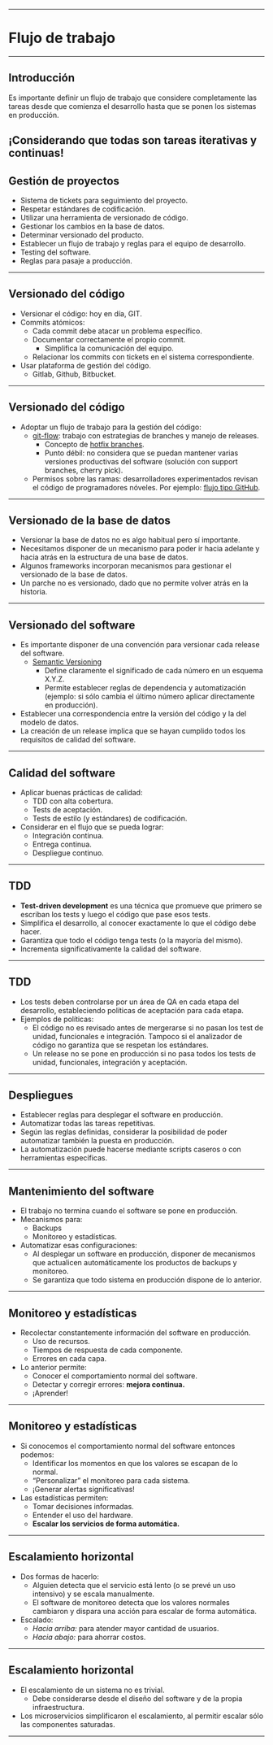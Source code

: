 ***
# Flujo de trabajo
---

## Introducción

Es importante definir un flujo de trabajo que considere completamente las tareas
desde que comienza el desarrollo hasta que se ponen los sistemas en producción.

¡Considerando que todas son tareas iterativas y continuas!
---

## Gestión de proyectos

* Sistema de tickets para seguimiento del proyecto.
* Respetar estándares de codificación.
* Utilizar una herramienta de versionado de código.
* Gestionar los cambios en la base de datos.
* Determinar versionado del producto.
* Establecer un flujo de trabajo y reglas para el equipo de desarrollo.
* Testing del software.
* Reglas para pasaje a producción.
---

## Versionado del código

* Versionar el código: hoy en día, GIT.
* Commits atómicos:
  * Cada commit debe atacar un problema específico.
  * Documentar correctamente el propio commit.
      * Simplifica la comunicación del equipo.
  * Relacionar los commits con tickets en el sistema correspondiente.
* Usar plataforma de gestión del código.
  * Gitlab, Github, Bitbucket.
---

## Versionado del código

* Adoptar un flujo de trabajo para la gestión del código:
  * [git-flow](https://github.com/nvie/gitflow): trabajo con estrategias de
    branches y manejo de releases.
      * Concepto de [hotfix
        branches](http://nvie.com/posts/a-successful-git-branching-model/#hotfix-branches).
      * Punto débil: no considera que se puedan mantener varias versiones
        productivas del software (solución con support branches, cherry pick).
  * Permisos sobre las ramas: desarrolladores experimentados revisan el código
    de programadores nóveles. Por ejemplo: [flujo tipo
    GitHub](https://guides.github.com/introduction/flow/).
---

## Versionado de la base de datos

* Versionar la base de datos no es algo habitual pero sí importante.
* Necesitamos disponer de un mecanismo para poder ir hacia adelante y hacia
  atrás en la estructura de una base de datos.
* Algunos frameworks incorporan mecanismos para gestionar el versionado de la
  base de datos.
* Un parche no es versionado, dado que no permite volver atrás en la historia.
---

## Versionado del software

* Es importante disponer de una convención para versionar cada release del
  software.
  * [Semantic Versioning](http://semver.org/)
      * Define claramente el significado de cada número en un esquema X.Y.Z.
      * Permite establecer reglas de dependencia y automatización (ejemplo: si
        sólo cambia el último número aplicar directamente en producción).
* Establecer una correspondencia entre la versión del código y la del modelo de
  datos.
* La creación de un release implica que se hayan cumplido todos los requisitos
  de calidad del software.
---

## Calidad del software

* Aplicar buenas prácticas de calidad:
  * TDD con alta cobertura.
  * Tests de aceptación.
  * Tests de estilo (y estándares) de codificación.
* Considerar en el flujo que se pueda lograr:
  * Integración continua.
  * Entrega continua.
  * Despliegue continuo.
---

## TDD

* **Test-driven development** es una técnica que promueve que primero se
  escriban los tests y luego el código que pase esos tests.
* Simplifica el desarrollo, al conocer exactamente lo que el código debe hacer.
* Garantiza que todo el código tenga tests (o la mayoría del mismo).
* Incrementa significativamente la calidad del software.
---

## TDD

* Los tests deben controlarse por un área de QA en cada etapa del desarrollo,
  estableciendo políticas de aceptación para cada etapa.
* Ejemplos de políticas:
  * El código no es revisado antes de mergerarse si no pasan los test de unidad,
    funcionales e integración. Tampoco si el analizador de código no garantiza
    que se respetan los estándares.
  * Un release no se pone en producción si no pasa todos los tests de unidad,
    funcionales, integración y aceptación.
---

## Despliegues

* Establecer reglas para desplegar el software en producción.
* Automatizar todas las tareas repetitivas.
* Según las reglas definidas, considerar la posibilidad de poder automatizar
  también la puesta en producción.
* La automatización puede hacerse mediante scripts caseros o con herramientas
  específicas.
---

## Mantenimiento del software

* El trabajo no termina cuando el software se pone en producción.
* Mecanismos para:
  * Backups
  * Monitoreo y estadísticas.
* Automatizar esas configuraciones:
  * Al desplegar un software en producción, disponer de mecanismos que
    actualicen automáticamente los productos de backups y monitoreo.
  * Se garantiza que todo sistema en producción dispone de lo anterior.
---

## Monitoreo y estadísticas

* Recolectar constantemente información del software en producción.
  * Uso de recursos.
  * Tiempos de respuesta de cada componente.
  * Errores en cada capa.
* Lo anterior permite:
  * Conocer el comportamiento normal del software.
  * Detectar y corregir errores: **mejora continua.**
  * ¡Aprender!
---

## Monitoreo y estadísticas

* Si conocemos el comportamiento normal del software entonces podemos:
  * Identificar los momentos en que los valores se escapan de lo normal.
  * “Personalizar” el monitoreo para cada sistema.
  * ¡Generar alertas significativas!
* Las estadísticas permiten:
  * Tomar decisiones informadas.
  * Entender el uso del hardware.
  * **Escalar los servicios de forma automática.**
---

## Escalamiento horizontal

* Dos formas de hacerlo:
  * Alguien detecta que el servicio está lento (o se prevé un uso intensivo) y
    se escala manualmente.
  * El software de monitoreo detecta que los valores normales cambiaron y
    dispara una acción para escalar de forma automática.
* Escalado:
  * *Hacia arriba:* para atender mayor cantidad de usuarios.
  * *Hacia abajo:* para ahorrar costos.
---

## Escalamiento horizontal

* El escalamiento de un sistema no es trivial.
  * Debe considerarse desde el diseño del software y de la propia
    infraestructura.
* Los microservicios simplificaron el escalamiento, al permitir escalar sólo las
  componentes saturadas.
***
